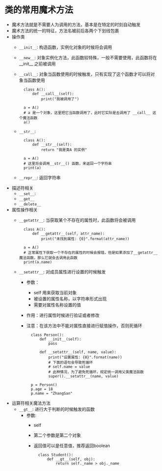 # 类的常用魔术方法
- 魔术方法就是不需要人为调用的方法，基本是在特定的时刻自动触发
- 魔术方法的统一的特征，方法名被前后各两个下划线包裹
- 操作类
    - `__init__`: 构造函数，实例化对象的时候将会调用
    - `__new__`: 对象实例化方法，此函数较特殊，一般不需要使用，此函数将在__init__ 之前被调用
    - `__call__`: 对象当函数使用的时候触发，只有实现了这个函数才可以将对象当函数使用
        
            class A():
                def __call__(self):
                    print("我被调用了")
                    
            a = A()
            # a 是一个对象，这里把它当函数调用了，此时它实际是去调用了 __call__ 这个魔法函数
            a()
    - `__str__`: 

            class A():
                def __str__(self):
                    return "我是类A 的实例"
                    
            a = A()
            # 这里将会调用__str__() 函数，来返回一个字符串
            print(a)
    - `__repr__`: 返回字符串
- 描述符相关
    - `__set__`:
    - `__get__`
    - `__delete__`
- 属性操作相关
    - `__getattr__`: 当获取某个不存在的属性时，此函数将会被调用
    
            class A():
                def __getattr__(self, attr_name):
                    print("未找到属性: {0}".format(attr_name))
                    
            a = A()
            # 正常属性下获取一个不存在的属性的时候会报错，但是如果添加了__getattr__ 魔法函数，那么它就会去调用此函数
            print(a.name)
    - `__setattr__`: 对成员属性进行设置的时候触发
        - 参数：
            - self 用来获取当前对象
            - 被设置的属性名称，以字符串形式出现
            - 需要对属性名称设置的值
        - 作用：进行属性时候进行验证或者修改
        - 注意：在该方法中不能对属性直接进行赋值操作，否则死循环
        
                class Person():
                    def __init__(self):
                        pass
                    
                    def __setattr__(self, name, value):
                        print("设置属性: {0}".format(name))
                        # 下面的语句会导致死循环
                        # self.name = value
                        # 此种情况，为了避免死循环，规定统一调用父类魔法函数
                        super().__setattr__(name, value)

                p = Person()
                p.age = 18
                p.name = "ZhangSan" 
- 运算符相关魔法方法
    - `__gt__`: 进行大于判断的时候触发的函数
        - 参数: 
            - self
            - 第二个参数是第二个对象
            - 返回值可以是任意值，推荐返回boolean
            
                    class Student():
                        def __gt__(self, obj):
                            return self._name > obj._name
        
        
        
        
        
